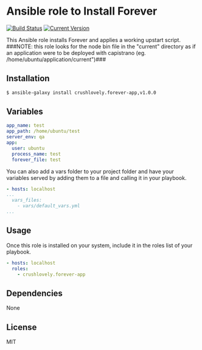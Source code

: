 # Ansible role to Install Forever

[![Build Status](https://img.shields.io/circleci/project/crushlovely/ansible-forever-app.svg?style=flat)](https://img.shields.io/circleci/project/crushlovely/ansible-forever-app.svg)
[![Current Version](http://img.shields.io/github/release/crushlovely/ansible-forever-app.svg?style=flat)](https://github.com/crushlovely/ansible-dotenv)

This Ansible role installs Forever and applies a working upstart script.
###NOTE: this role looks for the node bin file in the "current" directory as if an application were to be deployed with capistrano (eg. /home/ubuntu/application/current")###

## Installation

``` bash
$ ansible-galaxy install crushlovely.forever-app,v1.0.0
```

## Variables

``` yaml
app_name: test
app_path: /home/ubuntu/test
server_env: qa
app:
  user: ubuntu
  process_name: test
  forever_file: test
```
You can also add a vars folder to your project folder and have your variables served by adding them to a file and calling it in your playbook.

```yaml
- hosts: localhost
...
  vars_files:
    - vars/default_vars.yml
...
```

## Usage

Once this role is installed on your system, include it in the roles list of your playbook.

``` yaml
- hosts: localhost
  roles:
    - crushlovely.forever-app
```

## Dependencies

None

## License

MIT